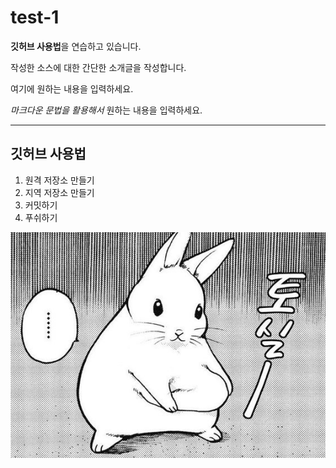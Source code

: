 # test-1
**깃허브 사용법**을 연습하고 있습니다.

작성한 소스에 대한 간단한 소개글을 작성합니다.

여기에 원하는 내용을 입력하세요.

*마크다운 문법을 활용해서* 원하는 내용을 입력하세요.
***
## 깃허브 사용법

1. 원격 저장소 만들기
2. 지역 저장소 만들기
3. 커밋하기
4. 푸쉬하기

![프로필 이미지](./01ffaa64cab3951a9298d548f0a33f1e.jpg)
